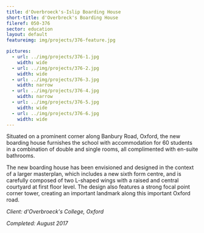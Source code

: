 ```yaml
---
title: d'Overbroeck's-Islip Boarding House
short-title: d'Overbreck's Boarding House
fileref: 050-376
sector: education
layout: default
featureimg: img/projects/376-feature.jpg

pictures:
  - url: ../img/projects/376-1.jpg
    width: wide
  - url: ../img/projects/376-2.jpg
    width: wide
  - url: ../img/projects/376-3.jpg
    width: narrow
  - url: ../img/projects/376-4.jpg
    width: narrow
  - url: ../img/projects/376-5.jpg
    width: wide
  - url: ../img/projects/376-6.jpg
    width: wide
---
```


Situated on a prominent corner along Banbury Road, Oxford, the new boarding house furnishes the school with accommodation for 60 students in a combination of double and single rooms, all complimented with en-suite bathrooms.

The new boarding house has been envisioned and designed in the context of a larger masterplan, which includes a new sixth form centre, and is carefully composed of two L-shaped wings with a raised and central courtyard at first floor level. The design also features a strong focal point corner tower, creating an important landmark along this important Oxford road.


*Client: d'Overbroeck's College, Oxford*

*Completed: August 2017*

